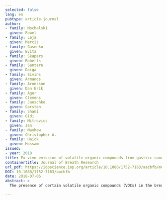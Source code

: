 ```yaml
---
selected: false
lang: en
pubtype: article-journal
author:
- family: Mochalski
  given: Pawel
- family: Leja
  given: Marcis
- family: Gasenko
  given: Evita
- family: Skapars
  given: Roberts
- family: Santare
  given: Daiga
- family: Sivins
  given: Armands
- family: Aronsson
  given: Dan Erik
- family: Ager
  given: Clemens
- family: Jaeschke
  given: Carsten
- family: Shani
  given: Gidi
- family: Mitrovics
  given: Jan
- family: Mayhew
  given: Christopher A.
- family: Haick
  given: Hossam
issued:
- year: 2018
title: Ex vivo emission of volatile organic compounds from gastric cancer and non-cancerous tissue
containertitle: Journal of Breath Research 
url_pdf: https://iopscience.iop.org/article/10.1088/1752-7163/aacbfb/meta
DOI: 10.1088/1752-7163/aacbfb
date: 2018-07-06
abstract: >
  The presence of certain volatile organic compounds (VOCs) in the breath of patients with gastric cancer has been reported by a number of research groups; however, the source of these compounds remains controversial. Comparison of VOCs emitted from gastric cancer tissue to those emitted from non-cancerous tissue would help in understanding which of the VOCs are associated with gastric cancer and provide a deeper knowledge on their generation. Gas chromatography with mass spectrometric detection (GC-MS) coupled with head-space needle trap extraction (HS-NTE) as the pre-concentration technique, was used to identify and quantify VOCs released by gastric cancer and non-cancerous tissue samples collected from 41 patients during surgery. Excluding contaminants, a total of 32 VOCs were liberated by the tissue samples. The emission of four of them (carbon disulfide, pyridine, 3-methyl-2-butanone and 2-pentanone) was significantly higher from cancer tissue, whereas three compounds (isoprene, ?-butyrolactone and dimethyl sulfide) were in greater concentration from the non-cancerous tissues (Wilcoxon signed-rank test, p < 0.05). Furthermore, the levels of three VOCs (2-methyl-1-propene, 2-propenenitrile and pyrrole) were correlated with the occurrence of H. pylori; and four compounds (acetonitrile, pyridine, toluene and 3-methylpyridine) were associated with tobacco smoking. Ex vivo analysis of VOCs emitted by human tissue samples provides a unique opportunity to identify chemical patterns associated with a cancerous state and can be considered as a complementary source of information on volatile biomarkers found in breath, blood or urine.

---
```


